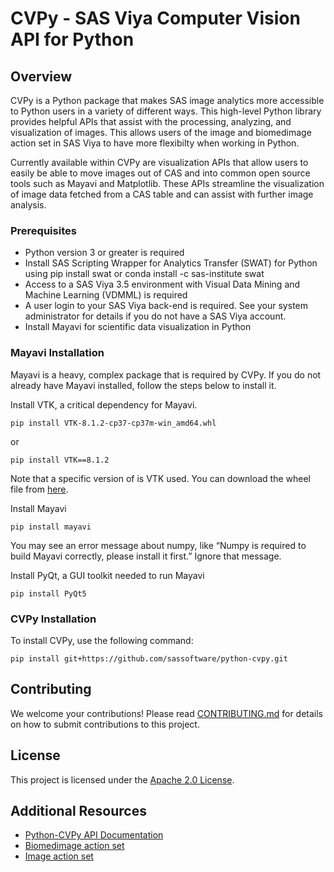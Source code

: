 # CVPy - SAS Viya Computer Vision API for Python

## Overview

CVPy is a Python package that makes SAS image analytics more accessible to Python users in a variety of different ways. This high-level Python library provides helpful APIs that assist with the processing, analyzing, and visualization of images. This allows users of the image and biomedimage action set in SAS Viya to have more flexibilty when working in Python.

Currently available within CVPy are visualization APIs that allow users to easily be able to move images out of CAS and into common open source tools such as Mayavi and Matplotlib. These APIs streamline the visualization of image data fetched from a CAS table and can assist with further image analysis.

### Prerequisites

- Python version 3 or greater is required
- Install SAS Scripting Wrapper for Analytics Transfer (SWAT) for Python using pip install swat or conda install -c sas-institute swat
- Access to a SAS Viya 3.5 environment with Visual Data Mining and Machine Learning (VDMML) is required
- A user login to your SAS Viya back-end is required. See your system administrator for details if you do not have a SAS Viya account.
- Install Mayavi for scientific data visualization in Python

### Mayavi Installation

Mayavi is a heavy, complex package that is required by CVPy. If you do not already have Mayavi installed, follow the steps below to install it.

Install VTK, a critical dependency for Mayavi.

`pip install VTK‑8.1.2‑cp37‑cp37m‑win_amd64.whl`

or

`pip install VTK==8.1.2`

Note that a specific version of is VTK used. You can download the wheel file from [here](https://www.lfd.uci.edu/~gohlke/pythonlibs/#vtk).

Install Mayavi

`pip install mayavi`

You may see an error message about numpy, like “Numpy is required to build Mayavi correctly, please install it first.” Ignore that message.

Install PyQt, a GUI toolkit needed to run Mayavi

`pip install PyQt5`

### CVPy Installation

To install CVPy, use the following command:

`pip install git+https://github.com/sassoftware/python-cvpy.git`

## Contributing

We welcome your contributions! Please read [CONTRIBUTING.md](CONTRIBUTING.md) for details on how to submit contributions to this project.

## License

This project is licensed under the [Apache 2.0 License](LICENSE).

## Additional Resources

* [Python-CVPy API Documentation](https://sassoftware.github.io/python-cvpy/)
* [Biomedimage action set](https://go.documentation.sas.com/?cdcId=pgmsascdc&cdcVersion=default&docsetId=casactml&docsetTarget=casactml_biomedimage_toc.htm)
* [Image action set](https://go.documentation.sas.com/?cdcId=pgmsascdc&cdcVersion=default&docsetId=casactml&docsetTarget=casactml_image_toc.htm)
